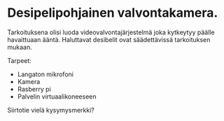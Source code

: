 # Desipelipohjainen valvontakamera.

Tarkoituksena olisi luoda videovalvontajärjestelmä joka kytkeytyy päälle havaittuaan ääntä. Haluttavat desibelit ovat säädettävissä tarkoituksen mukaan.

Tarpeet:
* Langaton mikrofoni
* Kamera
* Rasberry pi
* Palvelin virtuaalikoneeseen

Siirtotie vielä kysymysmerkki?